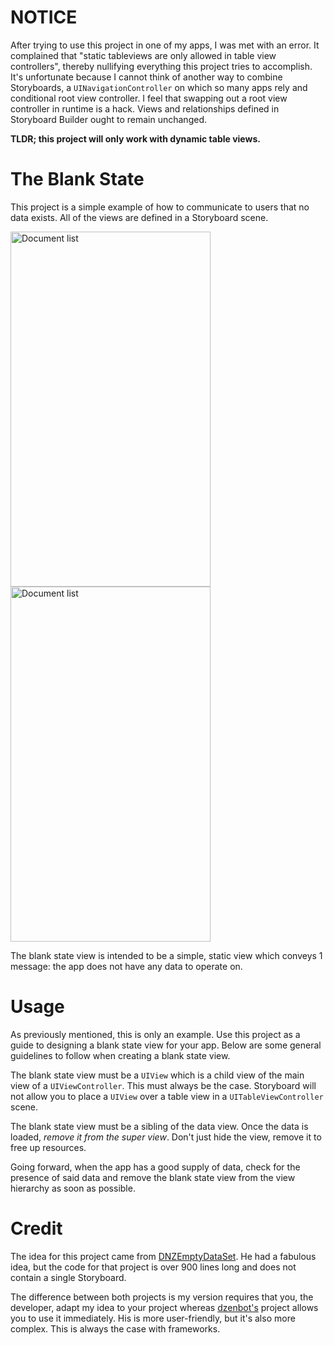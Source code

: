 # NOTICE
After trying to use this project in one of my apps, I was met with an error. It complained that "static tableviews are only allowed in table view controllers", thereby nullifying everything this project tries to accomplish. It's unfortunate because I cannot think of another way to combine Storyboards, a `UINavigationController` on which so many apps rely and conditional root view controller. I feel that swapping out a root view controller in runtime is a hack. Views and relationships defined in Storyboard Builder ought to remain unchanged.

**TLDR; this project will only work with dynamic table views.**

# The Blank State
This project is a simple example of how to communicate to users that no data
exists. All of the views are defined in a Storyboard scene.

<img src="https://raw.githubusercontent.com/jkereako/blank-state/master/blank-view.png" alt="Document list" width="320" height="568" />

<img src="https://raw.githubusercontent.com/jkereako/blank-state/master/data-view.png" alt="Document list" width="320" height="568" />

The blank state view is intended to be a simple, static view which conveys 1
message: the app does not have any data to operate on.

# Usage
As previously mentioned, this is only an example. Use this project as a guide to
designing a blank state view for your app. Below are some general guidelines to
follow when creating a blank state view.

The blank state view must be a `UIView` which is a child view of the main view
of a `UIViewController`. This must always be the case. Storyboard will not allow
you to place a `UIView` over a table view in a `UITableViewController` scene.

The blank state view must be a sibling of the data view.  Once the data is
loaded, *remove it from the super view*. Don't just hide the view, remove it to
free up resources.

Going forward, when the app has a good supply of data, check for the presence of
said data and remove the blank state view from the view hierarchy as soon as
possible.

# Credit
The idea for this project came from [DNZEmptyDataSet][repo]. He had a fabulous
idea, but the code for that project is over 900 lines long and does not contain
a single Storyboard.

The difference between both projects is my version requires that you, the
developer, adapt my idea to your project whereas [dzenbot's][dzenbot] project
allows you to use it immediately. His is more user-friendly, but it's also more
complex. This is always the case with frameworks.

[dzenbot]: https://github.com/dzenbot
[repo]: https://github.com/dzenbot/DZNEmptyDataSet
